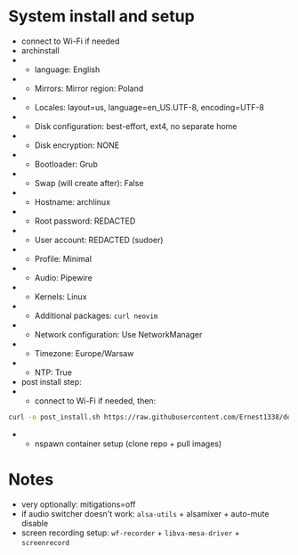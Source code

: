 # System install and setup

- connect to Wi-Fi if needed
- archinstall
- - language: English
- - Mirrors: Mirror region: Poland
- - Locales: layout=us, language=en_US.UTF-8, encoding=UTF-8
- - Disk configuration: best-effort, ext4, no separate home
- - Disk encryption: NONE
- - Bootloader: Grub
- - Swap (will create after): False
- - Hostname: archlinux
- - Root password: REDACTED
- - User account: REDACTED (sudoer)
- - Profile: Minimal
- - Audio: Pipewire
- - Kernels: Linux
- - Additional packages: `curl neovim`
- - Network configuration: Use NetworkManager
- - Timezone: Europe/Warsaw
- - NTP: True
- post install step:
- - connect to Wi-Fi if needed, then:
```bash
curl -o post_install.sh https://raw.githubusercontent.com/Ernest1338/dotfiles/main/post_install.sh && bash post_install.sh && rm post_install.sh && reboot
```
- - nspawn container setup (clone repo + pull images)

# Notes

- very optionally: mitigations=off
- if audio switcher doesn't work: `alsa-utils` + alsamixer + auto-mute disable
- screen recording setup: `wf-recorder` + `libva-mesa-driver` + `screenrecord`
